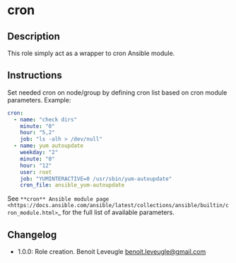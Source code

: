 # cron

## Description

This role simply act as a wrapper to cron Ansible module.

## Instructions

Set needed cron on node/group by defining cron list based on cron module parameters. Example:

```yaml
cron:
  - name: "check dirs"
    minute: "0"
    hour: "5,2"
    job: "ls -alh > /dev/null"
  - name: yum autoupdate
    weekday: "2"
    minute: "0"
    hour: "12"
    user: root
    job: "YUMINTERACTIVE=0 /usr/sbin/yum-autoupdate"
    cron_file: ansible_yum-autoupdate
```

See `**cron** Ansible module page <https://docs.ansible.com/ansible/latest/collections/ansible/builtin/cron_module.html>`_
for the full list of available parameters.

## Changelog

* 1.0.0: Role creation. Benoit Leveugle <benoit.leveugle@gmail.com>
